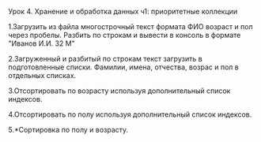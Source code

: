 Урок 4. Хранение и обработка данных ч1: приоритетные коллекции


1.Загрузить из файла многострочный текст формата ФИО возраст и пол через пробелы. Разбить по строкам и вывести в консоль в формате "Иванов И.И. 32 М"

2.Загруженный и разбитый по строкам текст загрузить в подготовленные списки. Фамилии, имена, отчества, возрас и пол в отдельных списках.

3.Отсортировать по возрасту используя дополнительный список индексов.

4.Отсортировать по полу используя дополнительный список индексов.

5.*Сортировка по полу и возрасту.

